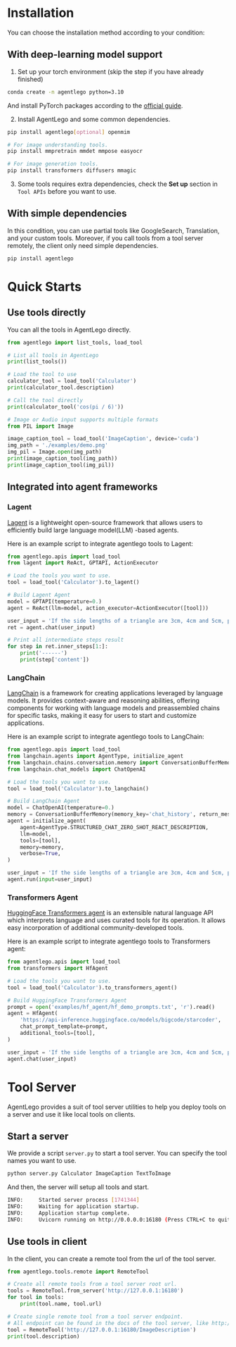 # Installation

You can choose the installation method according to your condition:

## With deep-learning model support

1. Set up your torch environment (skip the step if you have already finished)

```bash
conda create -n agentlego python=3.10
```

And install PyTorch packages according to the [official guide](https://pytorch.org/get-started/locally/#start-locally).

2. Install AgentLego and some common dependencies.

```bash
pip install agentlego[optional] openmim

# For image understanding tools.
pip install mmpretrain mmdet mmpose easyocr

# For image generation tools.
pip install transformers diffusers mmagic
```

3. Some tools requires extra dependencies, check the **Set up** section in `Tool APIs` before you want to use.

## With simple dependencies

In this condition, you can use partial tools like GoogleSearch, Translation, and your custom tools. Moreover,
if you call tools from a tool server remotely, the client only need simple dependencies.

```bash
pip install agentlego
```

# Quick Starts

## Use tools directly

You can all the tools in AgentLego directly.

```Python
from agentlego import list_tools, load_tool

# List all tools in AgentLego
print(list_tools())

# Load the tool to use
calculator_tool = load_tool('Calculator')
print(calculator_tool.description)

# Call the tool directly
print(calculator_tool('cos(pi / 6)'))

# Image or Audio input supports multiple formats
from PIL import Image

image_caption_tool = load_tool('ImageCaption', device='cuda')
img_path = './examples/demo.png'
img_pil = Image.open(img_path)
print(image_caption_tool(img_path))
print(image_caption_tool(img_pil))
```

## Integrated into agent frameworks

### Lagent

[Lagent](https://github.com/InternLM/lagent) is a lightweight open-source framework that allows users to
efficiently build large language model(LLM) -based agents.

Here is an example script to integrate agentlego tools to Lagent:

```python
from agentlego.apis import load_tool
from lagent import ReAct, GPTAPI, ActionExecutor

# Load the tools you want to use.
tool = load_tool('Calculator').to_lagent()

# Build Lagent Agent
model = GPTAPI(temperature=0.)
agent = ReAct(llm=model, action_executor=ActionExecutor([tool]))

user_input = 'If the side lengths of a triangle are 3cm, 4cm and 5cm, please tell me the area of the triangle.'
ret = agent.chat(user_input)

# Print all intermediate steps result
for step in ret.inner_steps[1:]:
    print('------')
    print(step['content'])
```

### LangChain

[LangChain](https://python.langchain.com/docs/get_started/introduction) is a framework for creating
applications leveraged by language models. It provides context-aware and reasoning abilities, offering
components for working with language models and preassembled chains for specific tasks, making it easy for
users to start and customize applications.

Here is an example script to integrate agentlego tools to LangChain:

```python
from agentlego.apis import load_tool
from langchain.agents import AgentType, initialize_agent
from langchain.chains.conversation.memory import ConversationBufferMemory
from langchain.chat_models import ChatOpenAI

# Load the tools you want to use.
tool = load_tool('Calculator').to_langchain()

# Build LangChain Agent
model = ChatOpenAI(temperature=0.)
memory = ConversationBufferMemory(memory_key='chat_history', return_messages=True)
agent = initialize_agent(
    agent=AgentType.STRUCTURED_CHAT_ZERO_SHOT_REACT_DESCRIPTION,
    llm=model,
    tools=[tool],
    memory=memory,
    verbose=True,
)

user_input = 'If the side lengths of a triangle are 3cm, 4cm and 5cm, please tell me the area of the triangle.'
agent.run(input=user_input)
```

### Transformers Agent

[HuggingFace Transformers agent](https://huggingface.co/docs/transformers/transformers_agents) is an
extensible natural language API which interprets language and uses curated tools for its operation. It allows
easy incorporation of additional community-developed tools.

Here is an example script to integrate agentlego tools to Transformers agent:

```python
from agentlego.apis import load_tool
from transformers import HfAgent

# Load the tools you want to use.
tool = load_tool('Calculator').to_transformers_agent()

# Build HuggingFace Transformers Agent
prompt = open('examples/hf_agent/hf_demo_prompts.txt', 'r').read()
agent = HfAgent(
    'https://api-inference.huggingface.co/models/bigcode/starcoder',
    chat_prompt_template=prompt,
    additional_tools=[tool],
)

user_input = 'If the side lengths of a triangle are 3cm, 4cm and 5cm, please tell me the area of the triangle.'
agent.chat(user_input)
```

# Tool Server

AgentLego provides a suit of tool server utilities to help you deploy tools on a server and use it like local
tools on clients.

## Start a server

We provide a script `server.py` to start a tool server. You can specify the tool names you want to use.

```bash
python server.py Calculator ImageCaption TextToImage
```

And then, the server will setup all tools and start.

```bash
INFO:     Started server process [1741344]
INFO:     Waiting for application startup.
INFO:     Application startup complete.
INFO:     Uvicorn running on http://0.0.0.0:16180 (Press CTRL+C to quit)
```

## Use tools in client

In the client, you can create a remote tool from the url of the tool server.

```python
from agentlego.tools.remote import RemoteTool

# Create all remote tools from a tool server root url.
tools = RemoteTool.from_server('http://127.0.0.1:16180')
for tool in tools:
    print(tool.name, tool.url)

# Create single remote tool from a tool server endpoint.
# All endpoint can be found in the docs of the tool server, like http://127.0.0.1:16180/docs
tool = RemoteTool('http://127.0.0.1:16180/ImageDescription')
print(tool.description)
```
